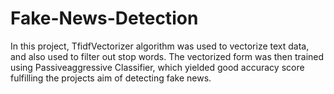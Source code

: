 # Fake-News-Detection
In this project, TfidfVectorizer algorithm was used to vectorize text data, and also used to filter out stop words. The vectorized form was then trained using Passiveaggressive Classifier, which yielded good accuracy score fulfilling the projects aim of detecting fake news.
